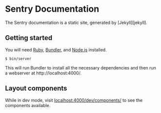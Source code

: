 # Sentry Documentation

The Sentry documentation is a static site, generated by [Jekyll][jekyll].


## Getting started

You will need [Ruby][ruby], [Bundler][bundler], and [Node.js][nodejs] installed.

```
$ bin/server
```

This will run Bundler to install all the necessary dependencies and then run a webserver at http://localhost:4000/.

[ruby]: https://www.ruby-lang.org/
[bundler]: http://bundler.io/
[nodejs]: https://nodejs.org/


## Layout components

While in dev mode, visit [localhost:4000/dev/components/](http://localhost:4000/dev/components/) to see the components available.
